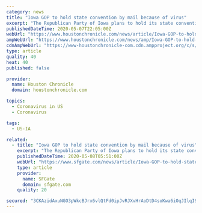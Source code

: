 ```yaml
---
category: news
title: "Iowa GOP to hold state convention by mail because of virus"
excerpt: "The Republican Party of Iowa plans to hold its state convention via mail-in ballot, rather than gathering in Des Moines this summer because of concerns about the coronavirus pandemic. The party announced Thursday all delegates will receive mail-in ballots to decide such issues as ratifying the party platform and electing delegates to the national GOP convention."
publishedDateTime: 2020-05-07T22:05:00Z
webUrl: "https://www.houstonchronicle.com/news/article/Iowa-GOP-to-hold-state-convention-by-mail-because-15254990.php"
ampWebUrl: "https://www.houstonchronicle.com/news/amp/Iowa-GOP-to-hold-state-convention-by-mail-because-15254990.php"
cdnAmpWebUrl: "https://www-houstonchronicle-com.cdn.ampproject.org/c/s/www.houstonchronicle.com/news/amp/Iowa-GOP-to-hold-state-convention-by-mail-because-15254990.php"
type: article
quality: 40
heat: 40
published: false

provider:
  name: Houston Chronicle
  domain: houstonchronicle.com

topics:
  - Coronavirus in US
  - Coronavirus

tags:
  - US-IA

related:
  - title: "Iowa GOP to hold state convention by mail because of virus"
    excerpt: "The Republican Party of Iowa plans to hold its state convention via mail-in ballot, rather than gathering in Des Moines this summer because of concerns about the coronavirus pandemic. The party announced Thursday all delegates will receive mail-in ballots to decide such issues as ratifying the party platform and electing delegates to the national GOP convention."
    publishedDateTime: 2020-05-08T05:51:00Z
    webUrl: "https://www.sfgate.com/news/article/Iowa-GOP-to-hold-state-convention-by-mail-because-15254990.php"
    type: article
    provider:
      name: SFGate
      domain: sfgate.com
    quality: 20

secured: "3CKAzidAxuNGO3pWkcBJrx6vlQtFd0ipJvRJXvHrAoDtD4soKwa6iOqJIlqI9Hcj7bkrjN3XTPhXLG+oEvUvcXn5ByWg2zafhxP2rMRrrYNUORIyM57/FIaB1uOole9F4MNXYbu0aF0pfs6jBPMp+003qnhXn9K4lSrdhm6/tHTFU+9kg0gdPMYA9fFv08DNhzXUxDFKSTSGAx1cKspxDSJRfCqWyapNCWzDpBNJTFaumd/xYzAza4SA2LcvBh3MdFzjypzqDJR1n3rGNFhDmtHOtLjsv1RyvNm7ig9k23Dvx6i18WwFJv2ABVB15Ujk;IL7J5QgKeXu4sQlwYRmUGw=="
---
```


